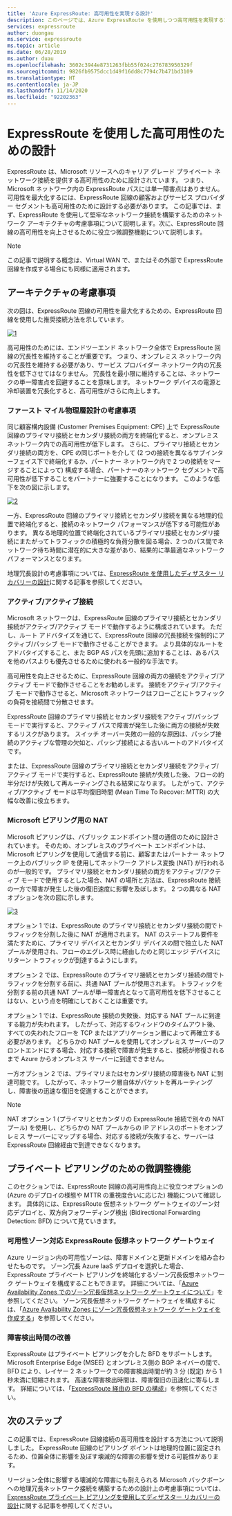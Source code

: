 ```yaml
---
title: 'Azure ExpressRoute: 高可用性を実現する設計'
description: このページでは、Azure ExpressRoute を使用しつつ高可用性を実現するためのアーキテクチャ上の推奨事項を示します。
services: expressroute
author: duongau
ms.service: expressroute
ms.topic: article
ms.date: 06/28/2019
ms.author: duau
ms.openlocfilehash: 3602c3944e8731263fbb55f024c276783950329f
ms.sourcegitcommit: 9826fb9575dcc1d49f16dd8c7794c7b471bd3109
ms.translationtype: HT
ms.contentlocale: ja-JP
ms.lasthandoff: 11/14/2020
ms.locfileid: "92202363"
---
```

# <a name="designing-for-high-availability-with-expressroute"></a>ExpressRoute を使用した高可用性のための設計

ExpressRoute は、Microsoft リソースへのキャリア グレード プライベート ネットワーク接続を提供する高可用性のために設計されています。 つまり、Microsoft ネットワーク内の ExpressRoute パスには単一障害点はありません。 可用性を最大化するには、ExpressRoute 回線の顧客およびサービス プロバイダー セグメントも高可用性のために設計する必要があります。 この記事では、まず、ExpressRoute を使用して堅牢なネットワーク接続を構築するためのネットワーク アーキテクチャの考慮事項について説明します。次に、ExpressRoute 回線の高可用性を向上させるために役立つ微調整機能について説明します。

>[!NOTE]
>この記事で説明する概念は、Virtual WAN で、またはその外部で ExpressRoute 回線を作成する場合にも同様に適用されます。
>

## <a name="architecture-considerations"></a>アーキテクチャの考慮事項

次の図は、ExpressRoute 回線の可用性を最大化するための、ExpressRoute 回線を使用した推奨接続方法を示しています。

 [![1]][1]

高可用性のためには、エンドツーエンド ネットワーク全体で ExpressRoute 回線の冗長性を維持することが重要です。 つまり、オンプレミス ネットワーク内の冗長性を維持する必要があり、サービス プロバイダー ネットワーク内の冗長性を低下させてはなりません。 冗長性を最小限に維持することは、ネットワークの単一障害点を回避することを意味します。 ネットワーク デバイスの電源と冷却装置を冗長化すると、高可用性がさらに向上します。

### <a name="first-mile-physical-layer-design-considerations"></a>ファースト マイル物理層設計の考慮事項

 同じ顧客構内設備 (Customer Premises Equipment: CPE) 上で ExpressRoute 回線のプライマリ接続とセカンダリ接続の両方を終端化すると、オンプレミス ネットワーク内での高可用性が低下します。 さらに、プライマリ接続とセカンダリ接続の両方を、CPE の同じポートを介して (2 つの接続を異なるサブインターフェイス下で終端化するか、パートナー ネットワーク内で 2 つの接続をマージすることによって) 構成する場合、パートナーのネットワーク セグメントで高可用性が低下することをパートナーに強要することになります。 このような低下を次の図に示します。

[![2]][2]

一方、ExpressRoute 回線のプライマリ接続とセカンダリ接続を異なる地理的位置で終端化すると、接続のネットワーク パフォーマンスが低下する可能性があります。 異なる地理的位置で終端化されているプライマリ接続とセカンダリ接続にまたがってトラフィックの積極的な負荷分散を図る場合、2 つのパス間でネットワーク待ち時間に潜在的に大きな差があり、結果的に準最適なネットワーク パフォーマンスとなります。 

地理冗長設計の考慮事項については、[ExpressRoute を使用したディザスター リカバリーの設計][DR]に関する記事を参照してください。

### <a name="active-active-connections"></a>アクティブ/アクティブ接続

Microsoft ネットワークは、ExpressRoute 回線のプライマリ接続とセカンダリ接続がアクティブ/アクティブ モードで動作するように構成されています。 ただし、ルート アドバタイズを通じて、ExpressRoute 回線の冗長接続を強制的にアクティブ/パッシブ モードで動作させることができます。 より具体的なルートをアドバタイズすること、また BGP AS パスを先頭に追加することは、あるパスを他のパスよりも優先させるために使われる一般的な手法です。

高可用性を向上させるために、ExpressRoute 回線の両方の接続をアクティブ/アクティブ モードで動作させることをお勧めします。 接続をアクティブ/アクティブ モードで動作させると、Microsoft ネットワークはフローごとにトラフィックの負荷を接続間で分散させます。

ExpressRoute 回線のプライマリ接続とセカンダリ接続をアクティブ/パッシブ モードで実行すると、アクティブ パスで障害が発生した後に両方の接続が失敗するリスクがあります。 スイッチ オーバー失敗の一般的な原因は、パッシブ接続のアクティブな管理の欠如と、パッシブ接続による古いルートのアドバタイズです。

または、ExpressRoute 回線のプライマリ接続とセカンダリ接続をアクティブ/アクティブ モードで実行すると、ExpressRoute 接続が失敗した後、フローの約半分だけが失敗して再ルーティングされる結果になります。 したがって、アクティブ/アクティブ モードは平均復旧時間 (Mean Time To Recover: MTTR) の大幅な改善に役立ちます。

### <a name="nat-for-microsoft-peering"></a>Microsoft ピアリング用の NAT 

Microsoft ピアリングは、パブリック エンドポイント間の通信のために設計されています。 そのため、オンプレミスのプライベート エンドポイントは、Microsoft ピアリングを使用して通信する前に、顧客またはパートナー ネットワーク上のパブリック IP を使用してネットワーク アドレス変換 (NAT) が行われるのが一般的です。 プライマリ接続とセカンダリ接続の両方をアクティブ/アクティブ モードで使用するとした場合、NAT の場所と方法は、ExpressRoute 接続の一方で障害が発生した後の復旧速度に影響を及ぼします。 2 つの異なる NAT オプションを次の図に示します。

[![3]][3]

オプション 1 では、ExpressRoute のプライマリ接続とセカンダリ接続の間でトラフィックを分割した後に NAT が適用されます。 NAT のステートフル要件を満たすために、プライマリ デバイスとセカンダリ デバイスの間で独立した NAT プールが使用され、フローのエグレス時に経由したのと同じエッジ デバイスにリターン トラフィックが到達するようにします。

オプション 2 では、ExpressRoute のプライマリ接続とセカンダリ接続の間でトラフィックを分割する前に、共通 NAT プールが使用されます。 トラフィックを分割する前の共通 NAT プールが単一障害点となって高可用性を低下させることはない、という点を明確にしておくことは重要です。

オプション 1 では、ExpressRoute 接続の失敗後、対応する NAT プールに到達する能力が失われます。 したがって、対応するウィンドウのタイムアウト後、すべての失われたフローを TCP またはアプリケーション層によって再確立する必要があります。 どちらかの NAT プールを使用してオンプレミス サーバーのフロントエンドにする場合、対応する接続で障害が発生すると、接続が修復されるまで Azure からオンプレミス サーバーに到達できません。

一方オプション 2 では、プライマリまたはセカンダリ接続の障害後も NAT に到達可能です。 したがって、ネットワーク層自体がパケットを再ルーティングし、障害後の迅速な復旧を促進することができます。 

> [!NOTE]
> NAT オプション 1 (プライマリとセカンダリの ExpressRoute 接続で別々の NAT プール) を使用し、どちらかの NAT プールからの IP アドレスのポートをオンプレミス サーバーにマップする場合、対応する接続が失敗すると、サーバーは ExpressRoute 回線経由で到達できなくなります。
> 

## <a name="fine-tuning-features-for-private-peering"></a>プライベート ピアリングのための微調整機能

このセクションでは、ExpressRoute 回線の高可用性向上に役立つオプションの (Azure のデプロイの様態や MTTR の重視度合いに応じた) 機能について確認します。 具体的には、ExpressRoute 仮想ネットワーク ゲートウェイのゾーン対応デプロイと、双方向フォワーディング検出 (Bidirectional Forwarding Detection: BFD) について見ていきます。

### <a name="availability-zone-aware-expressroute-virtual-network-gateways"></a>可用性ゾーン対応 ExpressRoute 仮想ネットワーク ゲートウェイ

Azure リージョン内の可用性ゾーンは、障害ドメインと更新ドメインを組み合わせたものです。 ゾーン冗長 Azure IaaS デプロイを選択した場合、ExpressRoute プライベート ピアリングを終端化するゾーン冗長仮想ネットワーク ゲートウェイを構成することもできます。 詳細については、「[Azure Availability Zones でのゾーン冗長仮想ネットワーク ゲートウェイについて][zone redundant vgw]」を参照してください。 ゾーン冗長仮想ネットワーク ゲートウェイを構成するには、「[Azure Availability Zones にゾーン冗長仮想ネットワーク ゲートウェイを作成する][conf zone redundant vgw]」を参照してください。

### <a name="improving-failure-detection-time"></a>障害検出時間の改善

ExpressRoute はプライベート ピアリングを介した BFD をサポートします。 Microsoft Enterprise Edge (MSEE) とオンプレミス側の BGP ネイバーの間で、BFD により、レイヤー 2 ネットワークでの障害検出時間が約 3 分 (既定) から 1 秒未満に短縮されます。 高速な障害検出時間は、障害復旧の迅速化に寄与します。 詳細については、「[ExpressRoute 経由の BFD の構成][BFD]」を参照してください。

## <a name="next-steps"></a>次のステップ

この記事では、ExpressRoute 回線接続の高可用性を設計する方法について説明しました。 ExpressRoute 回線のピアリング ポイントは地理的位置に固定されるため、位置全体に影響を及ぼす壊滅的な障害の影響を受ける可能性があります。 

リージョン全体に影響する壊滅的な障害にも耐えられる Microsoft バックボーンへの地理冗長ネットワーク接続を構築するための設計上の考慮事項については、[ExpressRoute プライベート ピアリングを使用してディザスター リカバリーの設計][DR]に関する記事を参照してください。

<!--Image References-->
[1]: ./media/designing-for-high-availability-with-expressroute/exr-reco.png "ExpressRoute を使用した推奨接続方法"
[2]: ./media/designing-for-high-availability-with-expressroute/suboptimal-lastmile-connectivity.png "準最適なラスト マイル接続"
[3]: ./media/designing-for-high-availability-with-expressroute/nat-options.png "NAT オプション"


<!--Link References-->
[zone redundant vgw]: ../vpn-gateway/about-zone-redundant-vnet-gateways.md
[conf zone redundant vgw]: ../vpn-gateway/create-zone-redundant-vnet-gateway.md
[Configure Global Reach]: ./expressroute-howto-set-global-reach.md
[BFD]: ./expressroute-bfd.md
[DR]: ./designing-for-disaster-recovery-with-expressroute-privatepeering.md